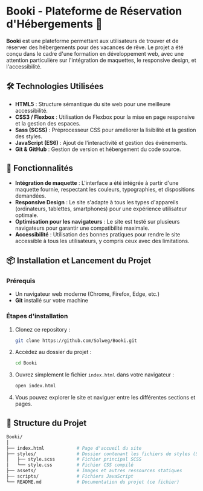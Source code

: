 # Booki - Plateforme de Réservation d'Hébergements 🏨

**Booki** est une plateforme permettant aux utilisateurs de trouver et de réserver des hébergements pour des vacances de rêve. Le projet a été conçu dans le cadre d'une formation en développement web, avec une attention particulière sur l'intégration de maquettes, le responsive design, et l'accessibilité.

## 🛠️ Technologies Utilisées

- **HTML5** : Structure sémantique du site web pour une meilleure accessibilité.
- **CSS3 / Flexbox** : Utilisation de Flexbox pour la mise en page responsive et la gestion des espaces.
- **Sass (SCSS)** : Préprocesseur CSS pour améliorer la lisibilité et la gestion des styles.
- **JavaScript (ES6)** : Ajout de l'interactivité et gestion des événements.
- **Git & GitHub** : Gestion de version et hébergement du code source.

## 🚀 Fonctionnalités

- **Intégration de maquette** : L'interface a été intégrée à partir d'une maquette fournie, respectant les couleurs, typographies, et dispositions demandées.
- **Responsive Design** : Le site s'adapte à tous les types d'appareils (ordinateurs, tablettes, smartphones) pour une expérience utilisateur optimale.
- **Optimisation pour les navigateurs** : Le site est testé sur plusieurs navigateurs pour garantir une compatibilité maximale.
- **Accessibilité** : Utilisation des bonnes pratiques pour rendre le site accessible à tous les utilisateurs, y compris ceux avec des limitations.

## 📦 Installation et Lancement du Projet

### Prérequis

- Un navigateur web moderne (Chrome, Firefox, Edge, etc.)
- **Git** installé sur votre machine

### Étapes d'installation

1. Clonez ce repository :
    ```bash
    git clone https://github.com/Solweg/Booki.git
    ```

2. Accédez au dossier du projet :
    ```bash
    cd Booki
    ```

3. Ouvrez simplement le fichier `index.html` dans votre navigateur :
    ```bash
    open index.html
    ```

4. Vous pouvez explorer le site et naviguer entre les différentes sections et pages.

## 📂 Structure du Projet

```bash
Booki/
│
├── index.html            # Page d'accueil du site
├── styles/               # Dossier contenant les fichiers de styles (SCSS, CSS)
│   ├── style.scss        # Fichier principal SCSS
│   └── style.css         # Fichier CSS compilé
├── assets/               # Images et autres ressources statiques
├── scripts/              # Fichiers JavaScript
└── README.md             # Documentation du projet (ce fichier)
